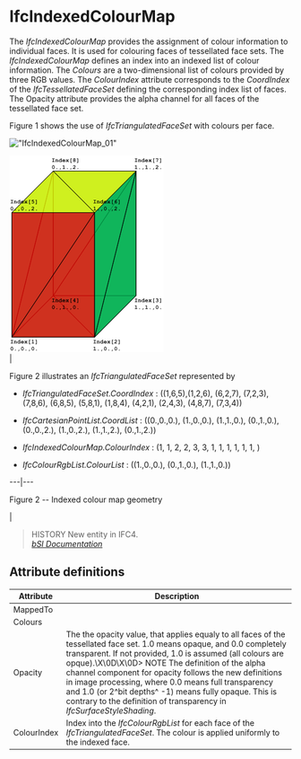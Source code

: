 IfcIndexedColourMap
===================
The _IfcIndexedColourMap_ provides the assignment of colour information to
individual faces. It is used for colouring faces of tessellated face sets. The
_IfcIndexedColourMap_ defines an index into an indexed list of colour
information. The _Colours_ are a two-dimensional list of colours provided by
three RGB values. The _ColourIndex_ attribute corresponds to the _CoordIndex_
of the _IfcTessellatedFaceSet_ defining the corresponding index list of faces.
The Opacity attribute provides the alpha channel for all faces of the
tessellated face set.  
  
Figure 1 shows the use of _IfcTriangulatedFaceSet_ with colours per face.  
  
!["IfcIndexedColourMap_01"](../figures/ifcindexedcolourmap-fig1.png "Figure 1
-- Indexed colour map")  
  
  
  
  
  
![IfcIndexedColourMap_example-01](../figures/ifcindexedcolourmap_example-01.png)  
|  



  
Figure 2 illustrates an _IfcTriangulatedFaceSet_ represented by  

  

  * _IfcTriangulatedFaceSet.CoordIndex_ : ((1,6,5),(1,2,6), (6,2,7), (7,2,3), (7,8,6), (6,8,5), (5,8,1), (1,8,4), (4,2,1), (2,4,3), (4,8,7), (7,3,4))
  

  * _IfcCartesianPointList.CoordList_ : ((0.,0.,0.), (1.,0.,0.), (1.,1.,0.), (0.,1.,0.), (0.,0.,2.), (1.,0.,2.), (1.,1.,2.), (0.,1.,2.))
  

  * _IfcIndexedColourMap.ColourIndex_ : (1, 1, 2, 2, 3, 3, 1, 1, 1, 1, 1, 1, )
  

  * _IfcColourRgbList.ColourList_ : ((1.,0.,0.), (0.,1.,0.), (1.,1.,0.))
  

  
  
  
---|---  
  
  

Figure 2 -- Indexed colour map geometry

  
|  
  
  
  
  
> HISTORY  New entity in IFC4.  
[ _bSI
Documentation_](https://standards.buildingsmart.org/IFC/DEV/IFC4_2/FINAL/HTML/schema/ifcpresentationappearanceresource/lexical/ifcindexedcolourmap.htm)


Attribute definitions
---------------------
| Attribute   | Description                                                                                                                                                                                                                                                                                                                                                                                                                                                                                     |
|-------------|-------------------------------------------------------------------------------------------------------------------------------------------------------------------------------------------------------------------------------------------------------------------------------------------------------------------------------------------------------------------------------------------------------------------------------------------------------------------------------------------------|
| MappedTo    |                                                                                                                                                                                                                                                                                                                                                                                                                                                                                                 |
| Colours     |                                                                                                                                                                                                                                                                                                                                                                                                                                                                                                 |
| Opacity     | The the opacity value, that applies equaly to all faces of the tessellated face set. 1.0 means opaque, and 0.0 completely transparent. If not provided, 1.0 is assumed (all colours are opque).\X\0D\X\0D> NOTE  The definition of the alpha channel component for opacity follows the new definitions in image processing, where 0.0 means full transparency and 1.0 (or 2^bit depths^ -1) means fully opaque. This is contrary to the definition of transparency in _IfcSurfaceStyleShading_. |
| ColourIndex | Index into the _IfcColourRgbList_ for each face of the _IfcTriangulatedFaceSet_. The colour is applied uniformly to the indexed face.                                                                                                                                                                                                                                                                                                                                                           |

